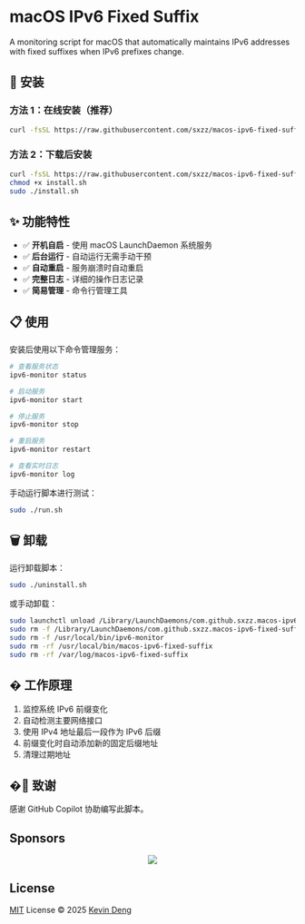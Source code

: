 # macOS IPv6 Fixed Suffix

A monitoring script for macOS that automatically maintains IPv6 addresses with fixed suffixes when IPv6 prefixes change.

## 🚀 安装

### 方法 1：在线安装（推荐）
```bash
curl -fsSL https://raw.githubusercontent.com/sxzz/macos-ipv6-fixed-suffix/refs/heads/main/install.sh | sudo bash
```

### 方法 2：下载后安装
```bash
curl -fsSL https://raw.githubusercontent.com/sxzz/macos-ipv6-fixed-suffix/refs/heads/main/install.sh -o install.sh
chmod +x install.sh
sudo ./install.sh
```

## ✨ 功能特性

- ✅ **开机自启** - 使用 macOS LaunchDaemon 系统服务
- ✅ **后台运行** - 自动运行无需手动干预
- ✅ **自动重启** - 服务崩溃时自动重启
- ✅ **完整日志** - 详细的操作日志记录
- ✅ **简易管理** - 命令行管理工具

## 📋 使用

安装后使用以下命令管理服务：

```bash
# 查看服务状态
ipv6-monitor status

# 启动服务
ipv6-monitor start

# 停止服务
ipv6-monitor stop

# 重启服务
ipv6-monitor restart

# 查看实时日志
ipv6-monitor log
```

手动运行脚本进行测试：

```bash
sudo ./run.sh
```

## 🗑️ 卸载

运行卸载脚本：

```bash
sudo ./uninstall.sh
```

或手动卸载：

```bash
sudo launchctl unload /Library/LaunchDaemons/com.github.sxzz.macos-ipv6-fixed-suffix.plist
sudo rm -f /Library/LaunchDaemons/com.github.sxzz.macos-ipv6-fixed-suffix.plist
sudo rm -f /usr/local/bin/ipv6-monitor
sudo rm -rf /usr/local/bin/macos-ipv6-fixed-suffix
sudo rm -rf /var/log/macos-ipv6-fixed-suffix
```

## � 工作原理

1. 监控系统 IPv6 前缀变化
2. 自动检测主要网络接口
3. 使用 IPv4 地址最后一段作为 IPv6 后缀
4. 前缀变化时自动添加新的固定后缀地址
5. 清理过期地址

## �🙏 致谢

感谢 GitHub Copilot 协助编写此脚本。

## Sponsors

<p align="center">
  <a href="https://cdn.jsdelivr.net/gh/sxzz/sponsors/sponsors.svg">
    <img src='https://cdn.jsdelivr.net/gh/sxzz/sponsors/sponsors.svg'/>
  </a>
</p>

## License

[MIT](./LICENSE) License © 2025 [Kevin Deng](https://github.com/sxzz)
